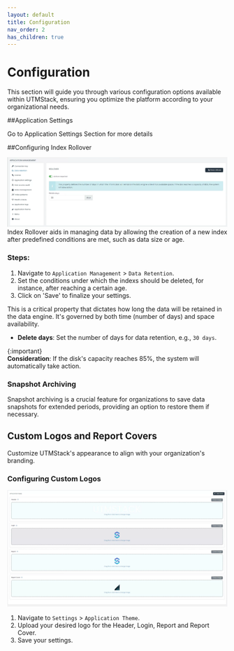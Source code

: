```yaml
---
layout: default
title: Configuration
nav_order: 2
has_children: true
---
```


# Configuration

This section will guide you through various configuration options available within UTMStack, ensuring you optimize the platform according to your organizational needs.

##Application Settings

Go to Application Settings Section for more details

##Configuring Index Rollover


![Data Sources Overview](./../Images/Components/../../../Images/Components/Configuration/rollover.png)
Index Rollover aids in managing data by allowing the creation of a new index after predefined conditions are met, such as data size or age.

### Steps:

1. Navigate to `Application Management` > `Data Retention`.
2. Set the conditions under which the indexs should be deleted, for instance, after reaching a certain age.
3. Click on 'Save' to finalize your settings.

This is a critical property that dictates how long the data will be retained in the data engine. It's governed by both time (number of days) and space availability.

- **Delete days**: Set the number of days for data retention, e.g., `30 days`. 

 {:important}  
  **Consideration**: If the disk's capacity reaches 85%, the system will automatically take action.

### Snapshot Archiving

Snapshot archiving is a crucial feature for organizations to save data snapshots for extended periods, providing an option to restore them if necessary.



## Custom Logos and Report Covers

Customize UTMStack's appearance to align with your organization's branding.


### Configuring Custom Logos


![Data Sources Overview](./../Images/Components/../../../Images/Components/Configuration/theme.png)

1. Navigate to `Settings` > `Application Theme`.
2. Upload your desired logo for the Header, Login, Report and Report Cover.
3. Save your settings.


